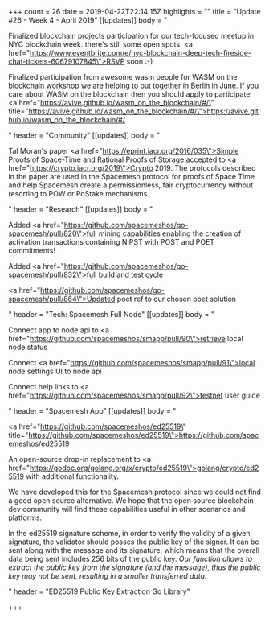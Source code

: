 +++
count = 26
date = 2019-04-22T22:14:15Z
highlights = ""
title = "Update #26 - Week 4 - April 2019"
[[updates]]
body = "<p>Finalized blockchain projects participation for our tech-focused meetup in NYC blockchain week. there's still some open spots. <a href=\"https://www.eventbrite.com/e/nyc-blockchain-deep-tech-fireside-chat-tickets-60679107845\">RSVP</a> soon :-)</p><p>Finalized participation from awesome wasm people for WASM on the blockchain workshop we are helping to put together in Berlin in June. If you care about WASM on the blockchain then you should apply to participate! <a href=\"https://avive.github.io/wasm_on_the_blockchain/#/\" title=\"https://avive.github.io/wasm_on_the_blockchain/#/\">https://avive.github.io/wasm_on_the_blockchain/#/</a></p>"
header = "Community"
[[updates]]
body = "<p>Tal Moran's paper <a href=\"https://eprint.iacr.org/2016/035\">Simple Proofs of Space-Time and Rational Proofs of Storage</a> accepted to <a href=\"https://crypto.iacr.org/2019\">Crypto 2019</a>. The protocols described in the paper are used in the Spacemesh protocol for proofs of Space Time and help Spacemesh create a permissionless, fair cryptocurrency without resorting to POW or PoStake mechanisms.</p>"
header = "Research"
[[updates]]
body = "<p>Added <a href=\"https://github.com/spacemeshos/go-spacemesh/pull/820\">full mining capabilities</a> enabling the creation of activation transactions containing NIPST with POST and POET commitments!</p><p>Added <a href=\"https://github.com/spacemeshos/go-spacemesh/pull/832\">full build and test cycle</a></p><p><a href=\"https://github.com/spacemeshos/go-spacemesh/pull/864\">Updated poet ref</a> to our chosen poet solution</p>"
header = "Tech:  Spacemesh Full Node"
[[updates]]
body = "<p>Connect app to node api to <a href=\"https://github.com/spacemeshos/smapp/pull/90\">retrieve local node status</a></p><p>Connect <a href=\"https://github.com/spacemeshos/smapp/pull/91\">local node settings UI to node api</a></p><p>Connect help links to <a href=\"https://github.com/spacemeshos/smapp/pull/92\">testnet user guide</a></p>"
header = "Spacemesh App"
[[updates]]
body = "<p><a href=\"https://github.com/spacemeshos/ed25519\" title=\"https://github.com/spacemeshos/ed25519\">https://github.com/spacemeshos/ed25519</a></p><p>An open-source drop-in replacement to <a href=\"https://godoc.org/golang.org/x/crypto/ed25519\">golang/crypto/ed25519</a> with additional functionality.</p><p>We have developed this for the Spacemesh protocol since we could not find a good open source alternative. We hope that the open source blockchain dev community will find these capabilities useful in other scenarios and platforms.</p><p>In the ed25519 signature scheme, in order to verify the validity of a given signature, the validator should posses the public key of the signer. It can be sent along with the message and its signature, which means that the overall data being sent includes 256 bits of the public key. <em>Our function allows to extract the public key from the signature (and the message), thus the public key may not be sent, resulting in a smaller transferred data.</em></p>"
header = "ED25519 Public Key Extraction Go Library"

+++
